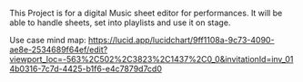 This Project is for a digital Music sheet editor for performances. It will be able to handle sheets, set into playlists and use it on stage.

Use case mind map: https://lucid.app/lucidchart/9ff1108a-9c73-4090-ae8e-2534689f64ef/edit?viewport_loc=-563%2C502%2C3823%2C1437%2C0_0&invitationId=inv_014b0316-7c7d-4425-b1f6-e4c7879d7cd0
